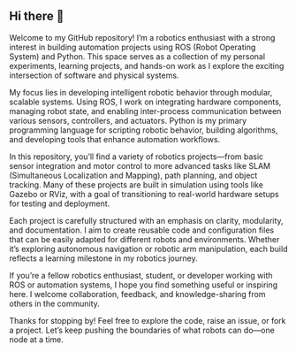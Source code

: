 ## Hi there 👋

Welcome to my GitHub repository! I’m a robotics enthusiast with a strong interest in building automation projects using ROS (Robot Operating System) and Python. This space serves as a collection of my personal experiments, learning projects, and hands-on work as I explore the exciting intersection of software and physical systems.

My focus lies in developing intelligent robotic behavior through modular, scalable systems. Using ROS, I work on integrating hardware components, managing robot state, and enabling inter-process communication between various sensors, controllers, and actuators. Python is my primary programming language for scripting robotic behavior, building algorithms, and developing tools that enhance automation workflows.

In this repository, you’ll find a variety of robotics projects—from basic sensor integration and motor control to more advanced tasks like SLAM (Simultaneous Localization and Mapping), path planning, and object tracking. Many of these projects are built in simulation using tools like Gazebo or RViz, with a goal of transitioning to real-world hardware setups for testing and deployment.

Each project is carefully structured with an emphasis on clarity, modularity, and documentation. I aim to create reusable code and configuration files that can be easily adapted for different robots and environments. Whether it’s exploring autonomous navigation or robotic arm manipulation, each build reflects a learning milestone in my robotics journey.

If you’re a fellow robotics enthusiast, student, or developer working with ROS or automation systems, I hope you find something useful or inspiring here. I welcome collaboration, feedback, and knowledge-sharing from others in the community.

Thanks for stopping by! Feel free to explore the code, raise an issue, or fork a project. Let’s keep pushing the boundaries of what robots can do—one node at a time.
